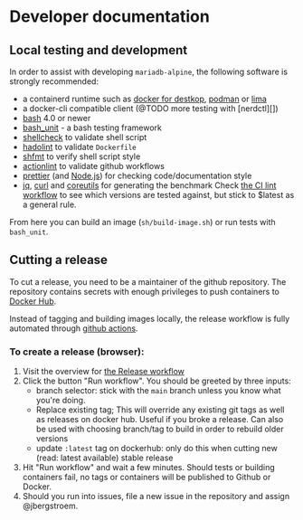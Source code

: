 # Developer documentation

## Local testing and development

In order to assist with developing `mariadb-alpine`, the following software is strongly recommended:

- a containerd runtime such as [docker for destkop][docker], [podman][podman] or [lima][lima-vm]
- a docker-cli compatible client (@TODO more testing with [nerdctl][])
- [bash][bash] 4.0 or newer
- [bash_unit][bash_unit] - a bash testing framework
- [shellcheck][shellcheck] to validate shell script
- [hadolint][hadolint] to validate `Dockerfile`
- [shfmt][shfmt] to verify shell script style
- [actionlint][actionlint] to validate github workflows
- [prettier][prettier] (and [Node.js][node-js]) for checking code/documentation style
- [jq][jq], [curl][curl] and [coreutils][coreutils] for generating the benchmark
  Check [the CI lint workflow][ci-lint] to see which versions are tested against, but stick to $latest as a general rule.

From here you can build an image (`sh/build-image.sh`) or run tests with `bash_unit`.

## Cutting a release

To cut a release, you need to be a maintainer of the github repository. The repository contains
secrets with enough privileges to push containers to [Docker Hub][docker-hub].

Instead of tagging and building images locally, the release workflow is fully automated through [github actions][github-actions].

### To create a release (browser):

1. Visit the overview for [the Release workflow][release-workflow]
2. Click the button "Run workflow".
   You should be greeted by three inputs:
   - branch selector: stick with the `main` branch unless you know what you're doing.
   - Replace existing tag; This will override any existing git tags as well as releases on docker hub. Useful if you broke a release. Can also be used with choosing branch/tag to build in order to rebuild older versions
   - update `:latest` tag on dockerhub: only do this when cutting new (read: latest available) stable release
3. Hit "Run workflow" and wait a few minutes. Should tests or building containers fail, no tags or containers will be published to Github or Docker.
4. Should you run into issues, file a new issue in the repository and assign @jbergstroem.

<!-- @TODO Create a release with gh-cli -->

[docker]: https://docker.com
[podman]: https://podman.io
[lima-vm]: https://github.com/lima-vm/lima
[bash]: https://www.gnu.org/software/bash/
[bash_unit]: https://github.com/pgrange/bash_unit
[shellcheck]: https://github.com/koalaman/shellcheck
[hadolint]: https://github.com/hadolint/hadolint
[shfmt]: https://github.com/mvdan/sh
[actionlint]: https://github.com/rhysd/actionlint
[prettier]: https://prettier.io
[node-js]: https://nodejs.org/en/
[ci-lint]: ../.github/workflows/lint.yml
[curl]: https://curl.se
[jq]: https://stedolan.github.io/jq/
[coreutils]: https://www.gnu.org/software/coreutils/
[docker-hub]: https://hub.docker.com/r/jbergstroem/mariadb-alpine
[github-actions]: https://github.com/features/actions
[release-workflow]: https://github.com/jbergstroem/mariadb-alpine/actions/workflows/release.yml
